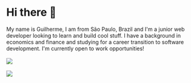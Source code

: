 # Hi there 👋

My name is Guilherme, I am from São Paulo, Brazil and I'm a junior web developer looking to learn and build cool stuff. I have a background in economics and finance and studying for a career transition to software development. I'm currently open to work opportunities!
<br><br>
<img src="https://github-readme-stats.vercel.app/api/?username=guidugaich" />
<br><br>
<img src="https://github-readme-stats.vercel.app/api/top-langs/?username=guidugaich" />




